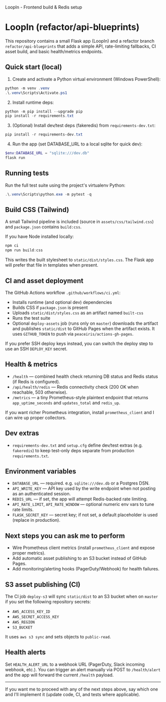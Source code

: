 LoopIn - Frontend build & Redis setup

LoopIn (refactor/api-blueprints)
=================================

This repository contains a small Flask app (LoopIn) and a refactor branch `refactor/api-blueprints` that adds a simple API, rate-limiting fallbacks, CI asset build, and basic health/metrics endpoints.

Quick start (local)
-------------------
1. Create and activate a Python virtual environment (Windows PowerShell):

```powershell
python -m venv .venv
.\.venv\Scripts\Activate.ps1
```

2. Install runtime deps:

```powershell
python -m pip install --upgrade pip
pip install -r requirements.txt
```

3. (Optional) Install dev/test deps (fakeredis) from `requirements-dev.txt`:

```powershell
pip install -r requirements-dev.txt
```

4. Run the app (set DATABASE_URL to a local sqlite for quick dev):

```powershell
$env:DATABASE_URL = "sqlite:///dev.db"
flask run
```

Running tests
-------------
Run the full test suite using the project's virtualenv Python:

```powershell
.\.venv\Scripts\python.exe -m pytest -q
```

Build CSS (Tailwind)
--------------------
A small Tailwind pipeline is included (source in `assets/css/tailwind.css`) and `package.json` contains `build:css`.

If you have Node installed locally:

```powershell
npm ci
npm run build:css
```

This writes the built stylesheet to `static/dist/styles.css`. The Flask app will prefer that file in templates when present.

CI and asset deployment
-----------------------
The GitHub Actions workflow `.github/workflows/ci.yml`:
- Installs runtime (and optional dev) dependencies
- Builds CSS if `package.json` is present
- Uploads `static/dist/styles.css` as an artifact named `built-css`
- Runs the test suite
- Optional `deploy-assets` job (runs only on `master`) downloads the artifact and publishes `static/dist` to GitHub Pages when the artifact exists. It uses `GITHUB_TOKEN` to push via `peaceiris/actions-gh-pages`.

If you prefer SSH deploy keys instead, you can switch the deploy step to use an SSH `DEPLOY_KEY` secret.

Health & metrics
----------------
- `/health` — combined health check returning DB status and Redis status (if Redis is configured).
- `/api/health/redis` — Redis connectivity check (200 OK when reachable, 503 otherwise).
- `/metrics` — a tiny Prometheus-style plaintext endpoint that returns `app_uptime_seconds` and `updates_total` and `redis_up`.

If you want richer Prometheus integration, install `prometheus_client` and I can wire up proper collectors.

Dev extras
----------
- `requirements-dev.txt` and `setup.cfg` define dev/test extras (e.g. `fakeredis`) to keep test-only deps separate from production `requirements.txt`.

Environment variables
---------------------
- `DATABASE_URL` — required. e.g. `sqlite:///dev.db` or a Postgres DSN.
- `API_WRITE_KEY` — API key used by the write endpoint when not posting as an authenticated session.
- `REDIS_URL` — if set, the app will attempt Redis-backed rate limiting.
- `API_RATE_LIMIT`, `API_RATE_WINDOW` — optional numeric env vars to tune rate limits.
- `FLASK_SECRET_KEY` — secret key; if not set, a default placeholder is used (replace in production).

Next steps you can ask me to perform
-----------------------------------
- Wire Prometheus client metrics (install `prometheus_client` and expose proper metrics).
- Add automatic asset publishing to an S3 bucket instead of GitHub Pages.
- Add monitoring/alerting hooks (PagerDuty/Webhook) for health failures.

S3 asset publishing (CI)
------------------------
The CI job `deploy-s3` will sync `static/dist` to an S3 bucket when on `master` if you set the following repository secrets:

- `AWS_ACCESS_KEY_ID`
- `AWS_SECRET_ACCESS_KEY`
- `AWS_REGION`
- `S3_BUCKET`

It uses `aws s3 sync` and sets objects to `public-read`.

Health alerts
-------------
Set `HEALTH_ALERT_URL` to a webhook URL (PagerDuty, Slack incoming webhook, etc.). You can trigger an alert manually via POST to `/health/alert` and the app will forward the current `/health` payload.

---

If you want me to proceed with any of the next steps above, say which one and I'll implement it (update code, CI, and tests where applicable).
